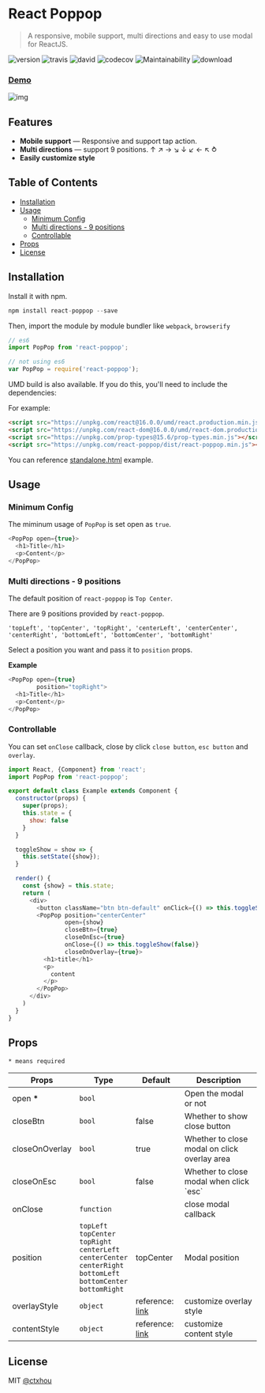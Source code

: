 # React Poppop

> A responsive, mobile support, multi directions and easy to use modal for ReactJS. 

![version][version]
![travis][travis]
![david][david]
![codecov][codecov]
![Maintainability][Maintainability]
![download][download]

### [Demo](https://ctxhou.github.io/react-poppop/)

[version]:         https://img.shields.io/npm/v/react-poppop.svg
[travis]:          https://travis-ci.org/ctxhou/react-poppop.svg?branch=master
[david]:           https://david-dm.org/ctxhou/react-poppop.svg
[download]:        https://img.shields.io/npm/dm/react-poppop.svg
[Maintainability]: https://api.codeclimate.com/v1/badges/b1738dd58819561b4e25/maintainability
[codecov]:         https://codecov.io/gh/ctxhou/react-poppop/branch/master/graph/badge.svg

![img](https://i.imgur.com/8HMXcOi.png)

## Features

* **Mobile support** — Responsive and support tap action.
* **Multi directions** — support 9 positions. ↑ ↗ ︎→ ↘ ︎↓ ↙ ︎← ↖ ︎⥁
* **Easily customize style**

## Table of Contents

<!-- toc -->

- [Installation](#installation)
- [Usage](#usage)
  * [Minimum Config](#minimum-config)
  * [Multi directions - 9 positions](#multi-directions---9-positions)
  * [Controllable](#controllable)
- [Props](#props)
- [License](#license)

<!-- tocstop -->

## Installation

Install it with npm.

```js
npm install react-poppop --save
```

Then, import the module by module bundler like `webpack`, `browserify`

```js
// es6
import PopPop from 'react-poppop';

// not using es6
var PopPop = require('react-poppop');
```

UMD build is also available. If you do this, you'll need to include the dependencies:

For example:

```html
<script src="https://unpkg.com/react@16.0.0/umd/react.production.min.js"></script>
<script src="https://unpkg.com/react-dom@16.0.0/umd/react-dom.production.min.js"></script>
<script src="https://unpkg.com/prop-types@15.6/prop-types.min.js"></script>
<script src="https://unpkg.com/react-poppop/dist/react-poppop.min.js"></script>
```

You can reference [standalone.html](https://github.com/ctxhou/react-poppop/blob/master/docs/standalone.html) example.

## Usage

### Minimum Config

The miminum usage of `PopPop` is set open as `true`.

```js
<PopPop open={true}>
  <h1>Title</h1>
  <p>Content</p>
</PopPop>
```

### Multi directions - 9 positions

The default position of `react-poppop` is `Top Center`.

There are 9 positions provided by `react-poppop`.

`'topLeft', 'topCenter', 'topRight', 'centerLeft', 'centerCenter', 'centerRight', 'bottomLeft', 'bottomCenter', 'bottomRight'`

Select a position you want and pass it to `position` props.

**Example**

```js
<PopPop open={true}
        position="topRight">
  <h1>Title</h1>
  <p>Content</p>
</PopPop>
```

### Controllable

You can set `onClose` callback, close by click `close button`, `esc button` and `overlay`.

```js
import React, {Component} from 'react';
import PopPop from 'react-poppop';

export default class Example extends Component {
  constructor(props) {
    super(props);
    this.state = {
      show: false
    }
  }

  toggleShow = show => {
    this.setState({show});
  }

  render() {
    const {show} = this.state;
    return (
      <div>
        <button className="btn btn-default" onClick={() => this.toggleShow(true)}>Show Modal</button>
        <PopPop position="centerCenter"
                open={show}
                closeBtn={true}
                closeOnEsc={true}
                onClose={() => this.toggleShow(false)}
                closeOnOverlay={true}>
          <h1>title</h1>
          <p>
            content
          </p>
        </PopPop>
      </div>
    )
  }
}
```

## Props

`* means required`

<table>
  <thead>
    <tr>
      <th>Props</th>
      <th>Type</th>
      <th>Default</th>
      <th>Description</th>
    </tr>
  </thead>
  <tbody>
    <tr>
      <td>open <b>*</b></td>
      <td><code>bool</code></td>
      <td></td>
      <td>Open the modal or not</td>
    </tr>
    <tr>
      <td>closeBtn</td>
      <td><code>bool</code></td>
      <td>false</td>
      <td>Whether to show close button</td>
    </tr>
    <tr>
      <td>closeOnOverlay</td>
      <td><code>bool</code></td>
      <td>true</td>
      <td>Whether to close modal on click overlay area</td>
    </tr>
    <tr>
      <td>closeOnEsc</td>
      <td><code>bool</code></td>
      <td>false</td>
      <td>Whether to close modal when click `esc`</td>
    </tr>
    <tr>
      <td>onClose</td>
      <td><code>function</code></td>
      <td></td>
      <td>
        close modal callback
      </td>
    </tr>
    <tr>
      <td>position</td>
      <td>
        <code>topLeft</code><br/> 
        <code>topCenter</code><br/>
        <code>topRight</code><br/>
        <code>centerLeft</code><br/>
        <code>centerCenter</code><br/>
        <code>centerRight</code><br/>
        <code>bottomLeft</code><br/>
        <code>bottomCenter</code><br/>
        <code>bottomRight</code>
      </td>
      <td>topCenter</td>
      <td>
        Modal position
      </td>
    </tr>
    <tr>
      <td>overlayStyle</td>
      <td>
        <code>object</code>
      </td>
      <td>
        reference: <a href="https://github.com/ctxhou/react-poppop/blob/master/src/style.js#L17-L25">link</a>
      </td>
      <td>
        customize overlay style
      </td>
    </tr>
    <tr>
      <td>contentStyle</td>
      <td><code>object</code></td>
      <td>reference: <a href="https://github.com/ctxhou/react-poppop/blob/master/src/style.js#L48-L58">link</a></td>
      <td>customize content style</td>
    </tr>
  </tbody>
</table>

## License

MIT [@ctxhou](https://github.com/ctxhou)